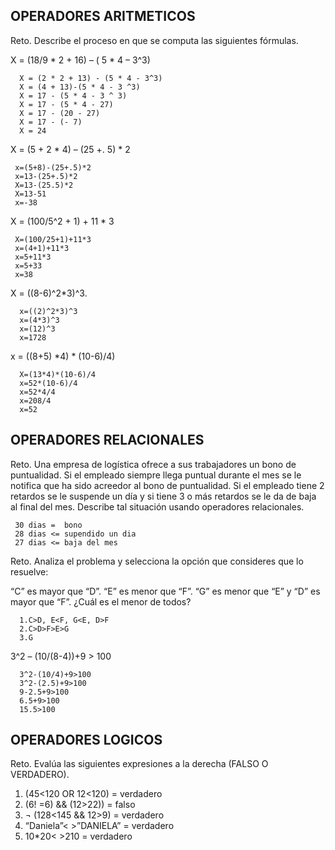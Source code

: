 ## OPERADORES ARITMETICOS
Reto. Describe el proceso en que se computa las siguientes fórmulas.

X = (18/9 * 2 + 16) – ( 5 * 4 – 3^3)

      X = (2 * 2 + 13) - (5 * 4 - 3^3)
      X = (4 + 13)-(5 * 4 - 3 ^3)
      X = 17 - (5 * 4 - 3 ^ 3)
      X = 17 - (5 * 4 - 27)
      X = 17 - (20 - 27)
      X = 17 - (- 7)
      X = 24

X = (5 + 2 * 4) – (25 +. 5) * 2

     x=(5+8)-(25+.5)*2
     x=13-(25+.5)*2
     X=13-(25.5)*2
     X=13-51
     x=-38
     
     

X = (100/5^2 + 1) + 11 * 3

     X=(100/25+1)+11*3
     x=(4+1)+11*3
     x=5+11*3
     x=5+33
     x=38
     
    

X = ((8-6)^2*3)^3.

      x=((2)^2*3)^3
      x=(4*3)^3
      x=(12)^3
      x=1728
      
      

x = ((8+5) *4) * (10-6)/4) 

      X=(13*4)*(10-6)/4
      x=52*(10-6)/4
      x=52*4/4
      x=208/4
      x=52
      
      
    

## OPERADORES RELACIONALES
Reto. Una empresa de logística ofrece a sus trabajadores un bono de
puntualidad. Si el empleado siempre llega puntual durante el mes se le
notifica que ha sido acreedor al bono de puntualidad. Si el empleado tiene
2 retardos se le suspende un día y si tiene 3 o más retardos se le da de
baja al final del mes. Describe tal situación usando operadores
relacionales.

     30 dias =  bono
     28 dias <= supendido un dia
     27 dias <= baja del mes
     
    

Reto. Analiza el problema y selecciona la opción que consideres que lo
resuelve:

“C” es mayor que “D”. “E” es menor que “F”. “G” es menor que “E” y “D” es
mayor que “F”. ¿Cuál es el menor de todos?

      
      1.C>D, E<F, G<E, D>F
      2.C>D>F>E>G
      3.G
      
      

3^2 – (10/(8-4))+9 > 100 

      3^2-(10/4)+9>100
      3^2-(2.5)+9>100
      9-2.5+9>100
      6.5+9>100
      15.5>100
      
      
   

## OPERADORES LOGICOS
Reto. Evalúa las siguientes expresiones a la derecha (FALSO O VERDADERO).
1) (45<120 OR 12<120)  = verdadero 
2) (6! =6) && (12>22)) = falso
3) ¬ (128<145 && 12>9) = verdadero
4) “Daniela”< >”DANIELA” = verdadero
5) 10*20< >210 = verdadero
